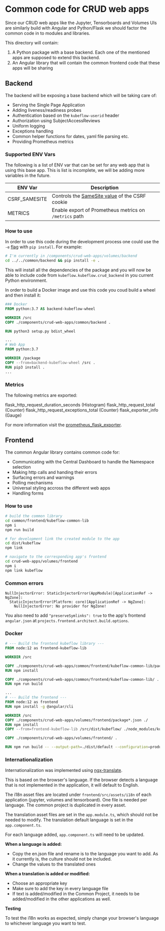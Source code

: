 # Common code for CRUD web apps

Since our CRUD web apps like the Jupyter, Tensorboards and Volumes UIs are similarly build with Angular and Python/Flask we should factor the common code in to modules and libraries.

This directory will contain:

1. A Python package with a base backend. Each one of the mentioned apps are supposed to extend this backend.
2. An Angular library that will contain the common frontend code that these apps will be sharing

## Backend

The backend will be exposing a base backend which will be taking care of:

* Serving the Single Page Application
* Adding liveness/readiness probes
* Authentication based on the `kubeflow-userid` header
* Authorization using SubjectAccessReviews
* Uniform logging
* Exceptions handling
* Common helper functions for dates, yaml file parsing etc.
* Providing Prometheus metrics

### Supported ENV Vars

The following is a list of ENV var that can be set for any web app that is using this base app.
This is list is incomplete, we will be adding more variables in the future.

| ENV Var | Description |
| - | - |
| CSRF_SAMESITE | Controls the [SameSite value](https://developer.mozilla.org/en-US/docs/Web/HTTP/Headers/Set-Cookie#SameSite) of the CSRF cookie |
| METRICS | Enable export of Prometheus metrics on `/metrics` path |

### How to use

In order to use this code during the development process one could use the `-e` [flag](https://pip.pypa.io/en/stable/reference/pip_install/#install-editable) with `pip install`. For example:

```bash
# I'm currently in /components/crud-web-apps/volumes/backend
cd ../../common/backend && pip install -e .
```

This will install all the dependencies of the package and you will now be able to include code from `kubeflow.kubeflow.crud_backend` in you current Python environment.

In order to build a Docker image and use this code you coud build a wheel and then install it:

```dockerfile
### Docker
FROM python:3.7 AS backend-kubeflow-wheel

WORKDIR /src
COPY ./components/crud-web-apps/common/backend .

RUN python3 setup.py bdist_wheel

...
# Web App
FROM python:3.7

WORKDIR /package
COPY --from=backend-kubeflow-wheel /src .
RUN pip3 install .
...
```

### Metrics

The following metrics are exported:

flask_http_request_duration_seconds (Histogram)
flask_http_request_total (Counter)
flask_http_request_exceptions_total (Counter)
flask_exporter_info (Gauge)

For more information visit the [prometheus_flask_exporter](https://github.com/rycus86/prometheus_flask_exporter).

## Frontend

The common Angular library contains common code for:

* Communicating with the Central Dashboard to handle the Namespace selection
* Making http calls and handing their errors
* Surfacing errors and warnings
* Polling mechanisms
* Universal styling accross the different web apps
* Handling forms

### How to use

```bash
# build the common library
cd common/frontend/kubeflow-common-lib
npm i
npm run build

# for development link the created module to the app
cd dist/kubeflow
npm link

# navigate to the corresponding app's frontend
cd crud-web-apps/volumes/frontend
npm i
npm link kubeflow
```

### Common errors

```
NullInjectorError: StaticInjectorError(AppModule)[ApplicationRef -> NgZone]:
  StaticInjectorError(Platform: core)[ApplicationRef -> NgZone]:
    NullInjectorError: No provider for NgZone!
```

You also need to add `"preserveSymlinks": true` to the app's frontend `angular.json` at `projects.frontend.architect.build.options`.

### Docker

```dockerfile
# --- Build the frontend kubeflow library ---
FROM node:12 as frontend-kubeflow-lib

WORKDIR /src

COPY ./components/crud-web-apps/common/frontend/kubeflow-common-lib/package*.json ./
RUN npm install

COPY ./components/crud-web-apps/common/frontend/kubeflow-common-lib/ .
RUN npm run build

...
# --- Build the frontend ---
FROM node:12 as frontend
RUN npm install -g @angular/cli

WORKDIR /src
COPY ./components/crud-web-apps/volumes/frontend/package*.json ./
RUN npm install
COPY --from=frontend-kubeflow-lib /src/dist/kubeflow/ ./node_modules/kubeflow/

COPY ./components/crud-web-apps/volumes/frontend/ .

RUN npm run build -- --output-path=./dist/default --configuration=production
```

### Internationalization

Internationalization was implemented using [ngx-translate](https://github.com/ngx-translate/core).

This is based on the browser's language. If the browser detects a language that is not implemented in the application, it will default to English.

The i18n asset files are located under `frontend/src/assets/i18n` of each application (jupyter, volumes and tensorboard). One file is needed per language. The common project is duplicated in every asset.

The translation asset files are set in the `app.module.ts`, which should not be needed to modify.
The translation default language is set in the `app.component.ts`.

For each language added, `app.component.ts` will need to be updated.

**When a language is added:**

- Copy the en.json file and rename is to the language you want to add. As it currently is, the culture should not be included.
- Change the values to the translated ones

**When a translation is added or modified:**

- Choose an appropriate key
- Make sure to add the key in every language file
- If text is added/modified in the Common Project, it needs to be added/modified in the other applications as well.

**Testing**

To test the i18n works as expected, simply change your browser's language to whichever language you want to test.  
